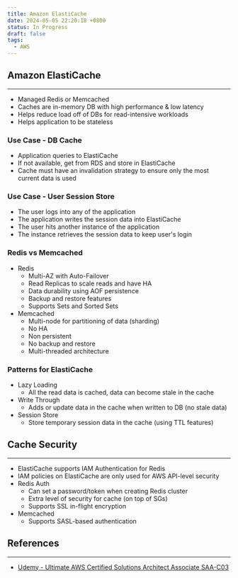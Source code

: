 ```yaml
---
title: Amazon ElastiCache
date: 2024-05-05 22:20:18 +0800
status: In Progress
draft: false
tags:
  - AWS
---
```

## Amazon ElastiCache
---
- Managed Redis or Memcached
- Caches are in-memory DB with high performance & low latency
- Helps reduce load off of DBs for read-intensive workloads
- Helps application to be stateless

### Use Case - DB Cache
- Application queries to ElastiCache
- If not available, get from RDS and store in ElastiCache
- Cache must have an invalidation strategy to ensure only the most current data is used

### Use Case - User Session Store
- The user logs into any of the application
- The application writes the session data into ElastiCache
- The user hits another instance of the application
- The instance retrieves the session data to keep user's login

### Redis vs Memcached
- Redis
	- Multi-AZ with Auto-Failover
	- Read Replicas to scale reads and have HA
	- Data durability using AOF persistence
	- Backup and restore features
	- Supports Sets and Sorted Sets
- Memcached
	- Multi-node for partitioning of data (sharding)
	- No HA
	- Non persistent
	- No backup and restore
	- Multi-threaded architecture

### Patterns for ElastiCache
- Lazy Loading
	- All the read data is cached, data can become stale in the cache
- Write Through
	- Adds or update data in the cache when written to DB (no stale data)
- Session Store
	- Store temporary session data in the cache (using TTL features)

## Cache Security
---
- ElastiCache supports IAM Authentication for Redis
- IAM policies on ElastiCache are only used for AWS API-level security
- Redis Auth
	- Can set a password/token when creating Redis cluster
	- Extra level of security for cache (on top of SGs)
	- Supports SSL in-flight encryption
- Memcached
	- Supports SASL-based authentication

## References
---
- [Udemy - Ultimate AWS Certified Solutions Architect Associate SAA-C03](https://www.udemy.com/course/aws-certified-solutions-architect-associate-saa-c03)
